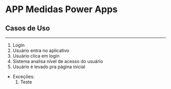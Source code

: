 # APP Medidas Power Apps

## Casos de Uso
---
1. Login
  1. Usuário entra no aplicativo
  2. Usuário clica em login
  3. Sistema analisa nível de acesso do usuário
  4. Usuário é levado pra página inicial
  - Exceções:
    1. Teste 